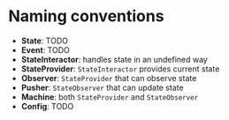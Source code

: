 # Naming conventions
- **State**: TODO
- **Event**: TODO
- **StateInteractor**: handles state in an undefined way
- **StateProvider**: `StateInteractor` provides current state 
- **Observer**: `StateProvider` that can observe state
- **Pusher**: `StateObserver` that can update state
- **Machine**: both `StateProvider` and `StateObserver`
- **Config**: TODO

